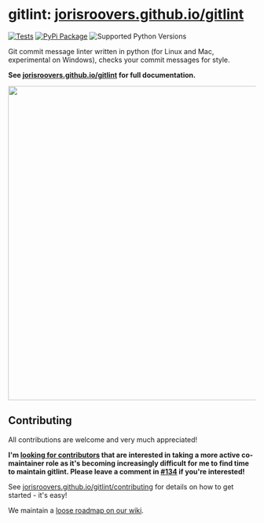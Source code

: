 # gitlint: [jorisroovers.github.io/gitlint](http://jorisroovers.github.io/gitlint/) #

[![Tests](https://github.com/jorisroovers/gitlint/workflows/Tests%20and%20Checks/badge.svg)](https://github.com/jorisroovers/gitlint/actions?query=workflow%3A%22Tests+and+Checks%22)
[![PyPi Package](https://img.shields.io/pypi/v/gitlint.png)](https://pypi.python.org/pypi/gitlint)
![Supported Python Versions](https://img.shields.io/pypi/pyversions/gitlint.svg)

Git commit message linter written in python (for Linux and Mac, experimental on Windows), checks your commit messages for style.

**See [jorisroovers.github.io/gitlint](http://jorisroovers.github.io/gitlint/) for full documentation.**

<a href="http://jorisroovers.github.io/gitlint/" target="_blank"><img src="https://asciinema.org/a/30477.png" width="640"/></a>

## Contributing ##
All contributions are welcome and very much appreciated!

**I'm [looking for contributors](https://github.com/jorisroovers/gitlint/issues/134) that are interested in taking a more active co-maintainer role as it's becoming increasingly difficult for me to find time to maintain gitlint. Please leave a comment in [#134](https://github.com/jorisroovers/gitlint/issues/134) if you're interested!**

See [jorisroovers.github.io/gitlint/contributing](http://jorisroovers.github.io/gitlint/contributing) for details on
how to get started - it's easy!

We maintain a [loose roadmap on our wiki](https://github.com/jorisroovers/gitlint/wiki/Roadmap).
